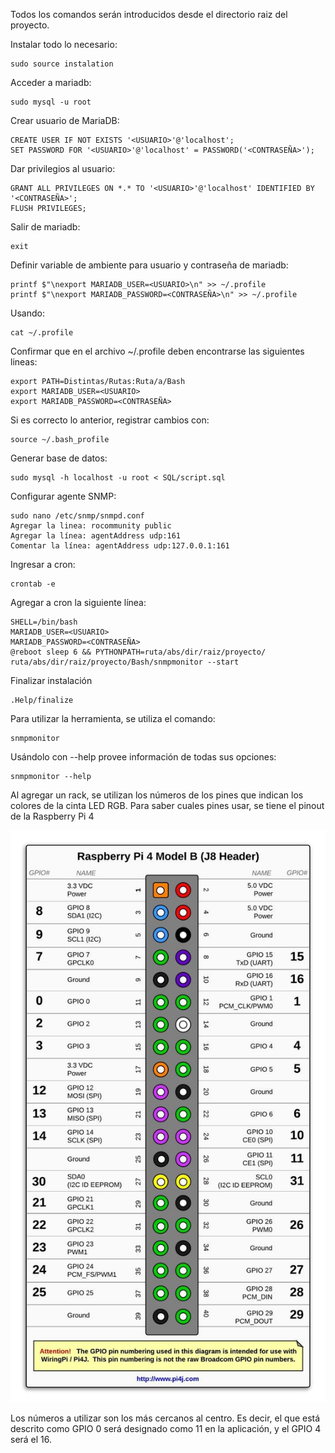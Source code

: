 Todos los comandos serán introducidos desde el directorio raiz del proyecto.

Instalar todo lo necesario:

    sudo source instalation
Acceder a mariadb: 

    sudo mysql -u root
Crear usuario de MariaDB:
    
    CREATE USER IF NOT EXISTS '<USUARIO>'@'localhost';
    SET PASSWORD FOR '<USUARIO>'@'localhost' = PASSWORD('<CONTRASEÑA>');
Dar privilegios al usuario:

    GRANT ALL PRIVILEGES ON *.* TO '<USUARIO>'@'localhost' IDENTIFIED BY '<CONTRASEÑA>';
    FLUSH PRIVILEGES;
Salir de mariadb:

    exit
Definir variable de ambiente para usuario y contraseña de mariadb:

    printf $"\nexport MARIADB_USER=<USUARIO>\n" >> ~/.profile
    printf $"\nexport MARIADB_PASSWORD=<CONTRASEÑA>\n" >> ~/.profile
Usando:

    cat ~/.profile
Confirmar que en el archivo ~/.profile deben encontrarse las siguientes lineas:
    
    export PATH=Distintas/Rutas:Ruta/a/Bash
    export MARIADB_USER=<USUARIO>
    export MARIADB_PASSWORD=<CONTRASEÑA>
Si es correcto lo anterior, registrar cambios con:
    
    source ~/.bash_profile
Generar base de datos:

    sudo mysql -h localhost -u root < SQL/script.sql
Configurar agente SNMP:
    
    sudo nano /etc/snmp/snmpd.conf
    Agregar la linea: rocommunity public
    Agregar la línea: agentAddress udp:161
    Comentar la línea: agentAddress udp:127.0.0.1:161
Ingresar a cron:

    crontab -e
Agregar a cron la siguiente línea:

    SHELL=/bin/bash
    MARIADB_USER=<USUARIO>
    MARIADB_PASSWORD=<CONTRASEÑA>
    @reboot sleep 6 && PYTHONPATH=ruta/abs/dir/raiz/proyecto/ ruta/abs/dir/raiz/proyecto/Bash/snmpmonitor --start
Finalizar instalación

    .Help/finalize


Para utilizar la herramienta, se utiliza el comando:
    
    snmpmonitor
Usándolo con --help provee información de todas sus opciones:
    
    snmpmonitor --help

Al agregar un rack, se utilizan los números de los pines que indican los colores de la cinta LED RGB. Para saber cuales pines usar, se tiene el pinout de la Raspberry Pi 4


![Raspberry Pi 4 Pinout](https://github.com/GLozada99/ProyectoSNMP/blob/master/RPi4-Pinout.jpg)

Los números a utilizar son los más cercanos al centro. Es decir, el que está descrito como GPIO 0 será designado como 11 en la aplicación, y el GPIO 4 será el 16.
